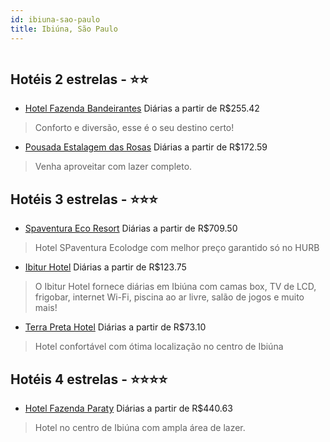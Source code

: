 ```yaml
---
id: ibiuna-sao-paulo
title: Ibiúna, São Paulo
---
```


<center><img src="https://static.hotelurbano.com/reservas/prod0/3/3296/5cae2fe2d3eea_hotel-fazenda-bandeirantes.jpg" alt="" /></center>


## Hotéis 2 estrelas - ⭐️⭐️

-    [Hotel Fazenda Bandeirantes](https://www.hurb.com/hoteis/ibiuna/hotel-fazenda-bandeirantes-3296?cmp=18055) Diárias a partir de R$255.42
   > Conforto e diversão, esse é o seu destino certo!  
-    [Pousada Estalagem das Rosas](https://www.hurb.com/hoteis/ibiuna/pousada-estalagem-das-rosas-3385?cmp=18055) Diárias a partir de R$172.59
   > Venha aproveitar com lazer completo.

## Hotéis 3 estrelas - ⭐️⭐️⭐️

-    [Spaventura Eco Resort](https://www.hurb.com/hoteis/ibiuna/spaventura-eco-resort-13158?cmp=18055) Diárias a partir de R$709.50
   > Hotel SPaventura Ecolodge com melhor preço garantido só no HURB
-    [Ibitur Hotel](https://www.hurb.com/hoteis/ibiuna/ibitur-hotel-16876?cmp=18055) Diárias a partir de R$123.75
   > O Ibitur Hotel fornece diárias em Ibiúna com camas box, TV de LCD, frigobar, internet Wi-Fi, piscina ao ar livre, salão de jogos e muito mais!
-    [Terra Preta Hotel](https://www.hurb.com/hoteis/ibiuna/terra-preta-hotel-5485?cmp=18055) Diárias a partir de R$73.10
   > Hotel confortável com ótima localização no centro de Ibiúna

## Hotéis 4 estrelas - ⭐️⭐️⭐️⭐️

-    [Hotel Fazenda Paraty](https://www.hurb.com/hoteis/ibiuna/hotel-fazenda-paraty-ibiuna-738?cmp=18055) Diárias a partir de R$440.63
   > Hotel no centro de Ibiúna com ampla área de lazer. 
